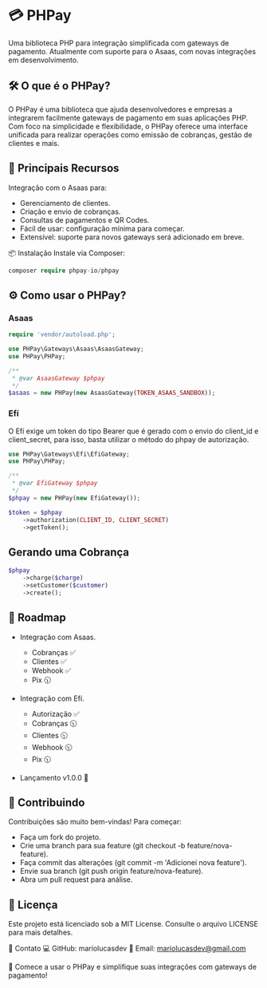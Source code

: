 # 💳 PHPay

Uma biblioteca PHP para integração simplificada com gateways de pagamento. Atualmente com suporte para o Asaas, com novas integrações em desenvolvimento.

## 🛠️ O que é o PHPay?

O PHPay é uma biblioteca que ajuda desenvolvedores e empresas a integrarem facilmente gateways de pagamento em suas aplicações PHP. Com foco na simplicidade e flexibilidade, o PHPay oferece uma interface unificada para realizar operações como emissão de cobranças, gestão de clientes e mais.

## 🚀 Principais Recursos

Integração com o Asaas para:

- Gerenciamento de clientes.
- Criação e envio de cobranças.
- Consultas de pagamentos e QR Codes.
- Fácil de usar: configuração mínima para começar.
- Extensível: suporte para novos gateways será adicionado em breve.

📦 Instalação
Instale via Composer:

```php
composer require phpay-io/phpay
```

## ⚙️ Como usar o PHPay?

### Asaas

```php
require 'vendor/autoload.php';

use PHPay\Gateways\Asaas\AsaasGateway;
use PHPay\PHPay;

/**
 * @var AsaasGateway $phpay
 */
$asaas = new PHPay(new AsaasGateway(TOKEN_ASAAS_SANDBOX));
```

### Efí

O Efí exige um token do tipo Bearer que é gerado com o
envio do client_id e client_secret, para isso, basta utilizar o método do phpay de autorização.

```php
use PHPay\Gateways\Efi\EfiGateway;
use PHPay\PHPay;

/**
 * @var EfiGateway $phpay
 */
$phpay = new PHPay(new EfiGateway());

$token = $phpay
    ->authorization(CLIENT_ID, CLIENT_SECRET)
    ->getToken();
```

## Gerando uma Cobrança

```php
$phpay
    ->charge($charge)
    ->setCustomer($customer)
    ->create();
```

## 📝 Roadmap

- Integração com Asaas.

  - Cobranças ✅
  - Clientes ✅
  - Webhook ✅
  - Pix 🕥

- Integração com Efí.

  - Autorização ✅
  - Cobranças 🕥
  - Clientes 🕥
  - Webhook 🕥
  - Pix 🕥

- Lançamento v1.0.0 🚀

## 🌟 Contribuindo

Contribuições são muito bem-vindas!
Para começar:

- Faça um fork do projeto.
- Crie uma branch para sua feature (git checkout -b feature/nova-feature).
- Faça commit das alterações (git commit -m 'Adicionei nova feature').
- Envie sua branch (git push origin feature/nova-feature).
- Abra um pull request para análise.

## 📄 Licença

Este projeto está licenciado sob a MIT License. Consulte o arquivo LICENSE para mais detalhes.

🤝 Contato
💻 GitHub: mariolucasdev
📧 Email: mariolucasdev@gmail.com

🎉 Comece a usar o PHPay e simplifique suas integrações com gateways de pagamento!
